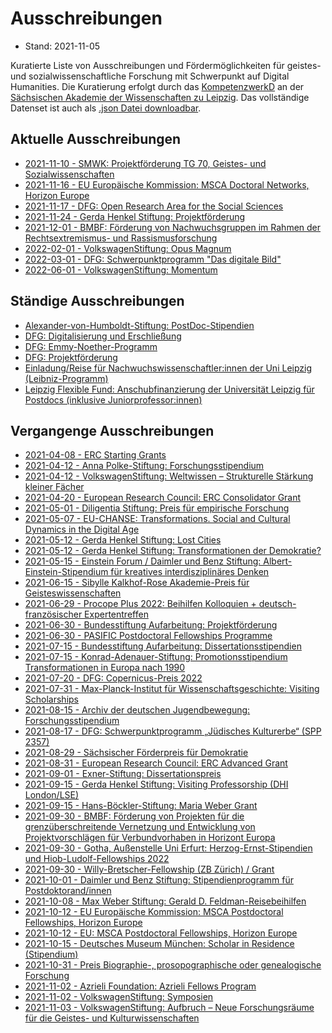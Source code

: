 # Ausschreibungen

* Stand: 2021-11-05

 Kuratierte Liste von Ausschreibungen und Fördermöglichkeiten für geistes- und sozialwissenschaftliche Forschung mit Schwerpunkt auf Digital Humanities. Die Kuratierung erfolgt durch das [KompetenzwerkD](https://kompetenzwerkd.saw-leipzig.de) an der [Sächsischen Akademie der Wissenschaften zu Leipzig](https://www.saw-leipzig.de). Das vollständige Datenset ist auch als [.json Datei downloadbar](dataset/ausschreibungen.json).

## Aktuelle Ausschreibungen

* [2021-11-10 - SMWK: Projektförderung TG 70, Geistes- und Sozialwissenschaften](ausschreibungen/smwk_projektförderung_tg_70,_geistes-_und_sozialwissenschaften.md)
* [2021-11-16 - EU Europäische Kommission: MSCA Doctoral Networks, Horizon Europe](ausschreibungen/eu_europäische_kommission_msca_doctoral_networks,_horizon_europe.md)
* [2021-11-17 - DFG: Open Research Area for the Social Sciences](ausschreibungen/dfg_open_research_area_for_the_social_sciences.md)
* [2021-11-24 - Gerda Henkel Stiftung: Projektförderung](ausschreibungen/gerda_henkel_stiftung_projektförderung.md)
* [2021-12-01 - BMBF: Förderung von Nachwuchsgruppen im Rahmen der Rechtsextremismus- und Rassismusforschung](ausschreibungen/bmbf_förderung_von_nachwuchsgruppen_im_rahmen_der_rechtsextremismus-_und_rassismusforschung.md)
* [2022-02-01 - VolkswagenStiftung: Opus Magnum](ausschreibungen/volkswagenstiftung_opus_magnum.md)
* [2022-03-01 - DFG: Schwerpunktprogramm "Das digitale Bild"](ausschreibungen/dfg_schwerpunktprogramm_"das_digitale_bild".md)
* [2022-06-01 - VolkswagenStiftung: Momentum](ausschreibungen/volkswagenstiftung_momentum.md)

## Ständige Ausschreibungen

* [Alexander-von-Humboldt-Stiftung: PostDoc-Stipendien](ausschreibungen/alexander-von-humboldt-stiftung_postdoc-stipendien.md)
* [DFG: Digitalisierung und Erschließung](ausschreibungen/dfg_digitalisierung_und_erschließung.md)
* [DFG: Emmy-Noether-Programm](ausschreibungen/dfg_emmy-noether-programm.md)
* [DFG: Projektförderung](ausschreibungen/dfg_projektförderung.md)
* [Einladung/Reise für Nachwuchswissenschaftler:innen der Uni Leipzig (Leibniz-Programm)](ausschreibungen/einladung_reise_für_nachwuchswissenschaftlerinnen_der_uni_leipzig_(leibniz-programm).md)
* [Leipzig Flexible Fund: Anschubfinanzierung der Universität Leipzig für Postdocs (inklusive Juniorprofessor:innen)](ausschreibungen/leipzig_flexible_fund_anschubfinanzierung_der_universität_leipzig_für_postdocs_(inklusive_juniorprofessorinnen).md)

## Vergangenge Ausschreibungen

* [2021-04-08 - ERC Starting Grants](ausschreibungen/erc_starting_grants.md)
* [2021-04-12 - Anna Polke-Stiftung: Forschungsstipendium](ausschreibungen/anna_polke-stiftung_forschungsstipendium.md)
* [2021-04-12 - VolkswagenStiftung: Weltwissen – Strukturelle Stärkung kleiner Fächer](ausschreibungen/volkswagenstiftung_weltwissen_–_strukturelle_stärkung_kleiner_fächer.md)
* [2021-04-20 - European Research Council: ERC Consolidator Grant](ausschreibungen/european_research_council_erc_consolidator_grant.md)
* [2021-05-01 - Diligentia Stiftung: Preis für empirische Forschung](ausschreibungen/diligentia_stiftung_preis_für_empirische_forschung.md)
* [2021-05-07 - EU-CHANSE: Transformations. Social and Cultural Dynamics in the Digital Age](ausschreibungen/eu-chanse_transformations_social_and_cultural_dynamics_in_the_digital_age.md)
* [2021-05-12 - Gerda Henkel Stiftung: Lost Cities](ausschreibungen/gerda_henkel_stiftung_lost_cities.md)
* [2021-05-12 - Gerda Henkel Stiftung: Transformationen der Demokratie?](ausschreibungen/gerda_henkel_stiftung_transformationen_der_demokratie.md)
* [2021-05-15 - Einstein Forum / Daimler und Benz Stiftung: Albert-Einstein-Stipendium für kreatives interdisziplinäres Denken](ausschreibungen/einstein_forum___daimler_und_benz_stiftung_albert-einstein-stipendium_für_kreatives_interdisziplinäres_denken.md)
* [2021-06-15 - Sibylle Kalkhof-Rose Akademie-Preis für Geisteswissenschaften](ausschreibungen/sibylle_kalkhof-rose_akademie-preis_für_geisteswissenschaften.md)
* [2021-06-29 - Procope Plus 2022: Beihilfen Kolloquien + deutsch-französischer Expertentreffen](ausschreibungen/procope_plus_2022_beihilfen_kolloquien_+_deutsch-französischer_expertentreffen.md)
* [2021-06-30 - Bundesstiftung Aufarbeitung: Projektförderung](ausschreibungen/bundesstiftung_aufarbeitung_projektförderung.md)
* [2021-06-30 - PASIFIC Postdoctoral Fellowships Programme](ausschreibungen/pasific_postdoctoral_fellowships_programme.md)
* [2021-07-15 - Bundesstiftung Aufarbeitung: Dissertationsstipendien](ausschreibungen/bundesstiftung_aufarbeitung_dissertationsstipendien.md)
* [2021-07-15 - Konrad-Adenauer-Stiftung: Promotionsstipendium Transformationen in Europa nach 1990](ausschreibungen/konrad-adenauer-stiftung_promotionsstipendium_transformationen_in_europa_nach_1990.md)
* [2021-07-20 - DFG: Copernicus-Preis 2022](ausschreibungen/dfg_copernicus-preis_2022.md)
* [2021-07-31 - Max-Planck-Institut für Wissenschaftsgeschichte: Visiting Scholarships](ausschreibungen/max-planck-institut_für_wissenschaftsgeschichte_visiting_scholarships.md)
* [2021-08-15 - Archiv der deutschen Jugendbewegung: Forschungsstipendium](ausschreibungen/archiv_der_deutschen_jugendbewegung_forschungsstipendium.md)
* [2021-08-17 - DFG: Schwerpunktprogramm „Jüdisches Kulturerbe“ (SPP 2357)](ausschreibungen/dfg_schwerpunktprogramm_„jüdisches_kulturerbe“_(spp_2357).md)
* [2021-08-29 - Sächsischer Förderpreis für Demokratie](ausschreibungen/sächsischer_förderpreis_für_demokratie.md)
* [2021-08-31 - European Research Council: ERC Advanced Grant](ausschreibungen/european_research_council_erc_advanced_grant.md)
* [2021-09-01 - Exner-Stiftung: Dissertationspreis](ausschreibungen/exner-stiftung_dissertationspreis.md)
* [2021-09-15 - Gerda Henkel Stiftung: Visiting Professorship (DHI London/LSE)](ausschreibungen/gerda_henkel_stiftung_visiting_professorship_(dhi_london_lse).md)
* [2021-09-15 - Hans-Böckler-Stiftung: Maria Weber Grant](ausschreibungen/hans-böckler-stiftung_maria_weber_grant.md)
* [2021-09-30 - BMBF: Förderung von Projekten für die grenzüberschreitende Vernetzung und Entwicklung von Projektvorschlägen für Verbundvorhaben in Horizont Europa](ausschreibungen/bmbf_förderung_von_projekten_für_die_grenzüberschreitende_vernetzung_und_entwicklung_von_projektvorschlägen_für_verbundvorhaben_in_horizont_europa.md)
* [2021-09-30 - Gotha, Außenstelle Uni Erfurt: Herzog-Ernst-Stipendien und Hiob-Ludolf-Fellowships 2022](ausschreibungen/gotha,_außenstelle_uni_erfurt_herzog-ernst-stipendien_und_hiob-ludolf-fellowships_2022.md)
* [2021-09-30 - Willy-Bretscher-Fellowship (ZB Zürich) / Grant](ausschreibungen/willy-bretscher-fellowship_(zb_zürich)___grant.md)
* [2021-10-01 - Daimler und Benz Stiftung: Stipendienprogramm für Postdoktorand/innen](ausschreibungen/daimler_und_benz_stiftung_stipendienprogramm_für_postdoktorand_innen.md)
* [2021-10-08 - Max Weber Stiftung: Gerald D. Feldman-Reisebeihilfen](ausschreibungen/max_weber_stiftung_gerald_d_feldman-reisebeihilfen.md)
* [2021-10-12 - EU Europäische Kommission: MSCA Postdoctoral Fellowships, Horizon Europe](ausschreibungen/eu_europäische_kommission_msca_postdoctoral_fellowships,_horizon_europe.md)
* [2021-10-12 - EU: MSCA Postdoctoral Fellowships, Horizon Europe](ausschreibungen/eu_msca_postdoctoral_fellowships,_horizon_europe.md)
* [2021-10-15 - Deutsches Museum München: Scholar in Residence (Stipendium)](ausschreibungen/deutsches_museum_münchen_scholar_in_residence_(stipendium).md)
* [2021-10-31 - Preis Biographie-, prosopographische oder genealogische Forschung](ausschreibungen/preis_biographie-,_prosopographische_oder_genealogische_forschung.md)
* [2021-11-02 - Azrieli Foundation: Azrieli Fellows Program](ausschreibungen/azrieli_foundation_azrieli_fellows_program.md)
* [2021-11-02 - VolkswagenStiftung: Symposien](ausschreibungen/volkswagenstiftung_symposien.md)
* [2021-11-03 - VolkswagenStiftung: Aufbruch – Neue Forschungsräume für die Geistes- und Kulturwissenschaften](ausschreibungen/volkswagenstiftung_aufbruch_–_neue_forschungsräume_für_die_geistes-_und_kulturwissenschaften.md)